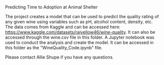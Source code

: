 Predicting Time to Adoption at Animal Shelter

The project creates a model that can be used to predict the quality rating of any given wine using variables such as pH, alcohol content, density, etc. The data comes from Kaggle and can be accessed here: https://www.kaggle.com/datasets/rajyellow46/wine-quality. It can also be accessed through the wine.csv file in this folder. A Jupyter notebook was used to conduct the analysis and create the model. It can be accessed in this folder as the "WineQuality_Code.ipynb" file.

Please contact Allie Shupe if you have any questions.
